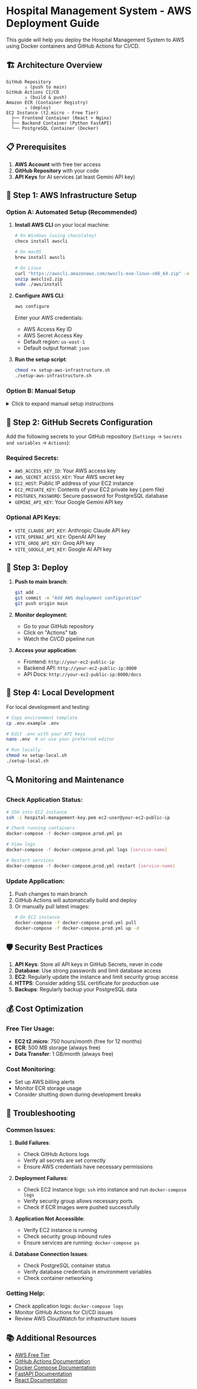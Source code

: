 # Hospital Management System - AWS Deployment Guide

This guide will help you deploy the Hospital Management System to AWS using Docker containers and GitHub Actions for CI/CD.

## 🏗️ Architecture Overview

```
GitHub Repository
       ↓ (push to main)
GitHub Actions CI/CD
       ↓ (build & push)
Amazon ECR (Container Registry)
       ↓ (deploy)
EC2 Instance (t2.micro - Free Tier)
  ├── Frontend Container (React + Nginx)
  ├── Backend Container (Python FastAPI)
  └── PostgreSQL Container (Docker)
```

## 📋 Prerequisites

1. **AWS Account** with free tier access
2. **GitHub Repository** with your code
3. **API Keys** for AI services (at least Gemini API key)

## 🚀 Step 1: AWS Infrastructure Setup

### Option A: Automated Setup (Recommended)

1. **Install AWS CLI** on your local machine:
   ```bash
   # On Windows (using chocolatey)
   choco install awscli
   
   # On macOS
   brew install awscli
   
   # On Linux
   curl "https://awscli.amazonaws.com/awscli-exe-linux-x86_64.zip" -o "awscliv2.zip"
   unzip awscliv2.zip
   sudo ./aws/install
   ```

2. **Configure AWS CLI**:
   ```bash
   aws configure
   ```
   Enter your AWS credentials:
   - AWS Access Key ID
   - AWS Secret Access Key
   - Default region: `us-east-1`
   - Default output format: `json`

3. **Run the setup script**:
   ```bash
   chmod +x setup-aws-infrastructure.sh
   ./setup-aws-infrastructure.sh
   ```

### Option B: Manual Setup

<details>
<summary>Click to expand manual setup instructions</summary>

1. **Create ECR Repositories**:
   ```bash
   aws ecr create-repository --repository-name hospital-backend --region us-east-1
   aws ecr create-repository --repository-name hospital-frontend --region us-east-1
   ```

2. **Create EC2 Key Pair**:
   ```bash
   aws ec2 create-key-pair --key-name hospital-management-key --query 'KeyMaterial' --output text > hospital-management-key.pem
   chmod 400 hospital-management-key.pem
   ```

3. **Create Security Group**:
   ```bash
   # Get default VPC ID
   VPC_ID=$(aws ec2 describe-vpcs --filters "Name=is-default,Values=true" --query 'Vpcs[0].VpcId' --output text)
   
   # Create security group
   SECURITY_GROUP_ID=$(aws ec2 create-security-group \
     --group-name hospital-management-sg \
     --description "Security group for Hospital Management System" \
     --vpc-id $VPC_ID \
     --query 'GroupId' \
     --output text)
   
   # Add inbound rules
   aws ec2 authorize-security-group-ingress --group-id $SECURITY_GROUP_ID --protocol tcp --port 22 --cidr 0.0.0.0/0
   aws ec2 authorize-security-group-ingress --group-id $SECURITY_GROUP_ID --protocol tcp --port 80 --cidr 0.0.0.0/0
   aws ec2 authorize-security-group-ingress --group-id $SECURITY_GROUP_ID --protocol tcp --port 443 --cidr 0.0.0.0/0
   aws ec2 authorize-security-group-ingress --group-id $SECURITY_GROUP_ID --protocol tcp --port 8000 --cidr 0.0.0.0/0
   ```

4. **Launch EC2 Instance**:
   ```bash
   # Get latest Amazon Linux 2 AMI
   AMI_ID=$(aws ec2 describe-images \
     --owners amazon \
     --filters "Name=name,Values=amzn2-ami-hvm-*" "Name=architecture,Values=x86_64" \
     --query 'sort_by(Images, &CreationDate)[-1].ImageId' \
     --output text)
   
   # Launch instance
   INSTANCE_ID=$(aws ec2 run-instances \
     --image-id $AMI_ID \
     --count 1 \
     --instance-type t2.micro \
     --key-name hospital-management-key \
     --security-group-ids $SECURITY_GROUP_ID \
     --tag-specifications "ResourceType=instance,Tags=[{Key=Name,Value=hospital-management-server}]" \
     --query 'Instances[0].InstanceId' \
     --output text)
   ```

</details>

## 🔧 Step 2: GitHub Secrets Configuration

Add the following secrets to your GitHub repository (`Settings` → `Secrets and variables` → `Actions`):

### Required Secrets:
- `AWS_ACCESS_KEY_ID`: Your AWS access key
- `AWS_SECRET_ACCESS_KEY`: Your AWS secret key
- `EC2_HOST`: Public IP address of your EC2 instance
- `EC2_PRIVATE_KEY`: Contents of your EC2 private key (.pem file)
- `POSTGRES_PASSWORD`: Secure password for PostgreSQL database
- `GEMINI_API_KEY`: Your Google Gemini API key

### Optional API Keys:
- `VITE_CLAUDE_API_KEY`: Anthropic Claude API key
- `VITE_OPENAI_API_KEY`: OpenAI API key
- `VITE_GROQ_API_KEY`: Groq API key
- `VITE_GOOGLE_API_KEY`: Google AI API key

## 🚀 Step 3: Deploy

1. **Push to main branch**:
   ```bash
   git add .
   git commit -m "Add AWS deployment configuration"
   git push origin main
   ```

2. **Monitor deployment**:
   - Go to your GitHub repository
   - Click on "Actions" tab
   - Watch the CI/CD pipeline run

3. **Access your application**:
   - Frontend: `http://your-ec2-public-ip`
   - Backend API: `http://your-ec2-public-ip:8000`
   - API Docs: `http://your-ec2-public-ip:8000/docs`

## 📱 Step 4: Local Development

For local development and testing:

```bash
# Copy environment template
cp .env.example .env

# Edit .env with your API keys
nano .env  # or use your preferred editor

# Run locally
chmod +x setup-local.sh
./setup-local.sh
```

## 🔍 Monitoring and Maintenance

### Check Application Status:
```bash
# SSH into EC2 instance
ssh -i hospital-management-key.pem ec2-user@your-ec2-public-ip

# Check running containers
docker-compose -f docker-compose.prod.yml ps

# View logs
docker-compose -f docker-compose.prod.yml logs [service-name]

# Restart services
docker-compose -f docker-compose.prod.yml restart [service-name]
```

### Update Application:
1. Push changes to main branch
2. GitHub Actions will automatically build and deploy
3. Or manually pull latest images:
   ```bash
   # On EC2 instance
   docker-compose -f docker-compose.prod.yml pull
   docker-compose -f docker-compose.prod.yml up -d
   ```

## 🛡️ Security Best Practices

1. **API Keys**: Store all API keys in GitHub Secrets, never in code
2. **Database**: Use strong passwords and limit database access
3. **EC2**: Regularly update the instance and limit security group access
4. **HTTPS**: Consider adding SSL certificate for production use
5. **Backups**: Regularly backup your PostgreSQL data

## 💰 Cost Optimization

### Free Tier Usage:
- **EC2 t2.micro**: 750 hours/month (free for 12 months)
- **ECR**: 500 MB storage (always free)
- **Data Transfer**: 1 GB/month (always free)

### Cost Monitoring:
- Set up AWS billing alerts
- Monitor ECR storage usage
- Consider shutting down during development breaks

## 🚨 Troubleshooting

### Common Issues:

1. **Build Failures**:
   - Check GitHub Actions logs
   - Verify all secrets are set correctly
   - Ensure AWS credentials have necessary permissions

2. **Deployment Failures**:
   - Check EC2 instance logs: `ssh` into instance and run `docker-compose logs`
   - Verify security group allows necessary ports
   - Check if ECR images were pushed successfully

3. **Application Not Accessible**:
   - Verify EC2 instance is running
   - Check security group inbound rules
   - Ensure services are running: `docker-compose ps`

4. **Database Connection Issues**:
   - Check PostgreSQL container status
   - Verify database credentials in environment variables
   - Check container networking

### Getting Help:
- Check application logs: `docker-compose logs`
- Monitor GitHub Actions for CI/CD issues
- Review AWS CloudWatch for infrastructure issues

## 📚 Additional Resources

- [AWS Free Tier](https://aws.amazon.com/free/)
- [GitHub Actions Documentation](https://docs.github.com/en/actions)
- [Docker Compose Documentation](https://docs.docker.com/compose/)
- [FastAPI Documentation](https://fastapi.tiangolo.com/)
- [React Documentation](https://reactjs.org/docs/)
